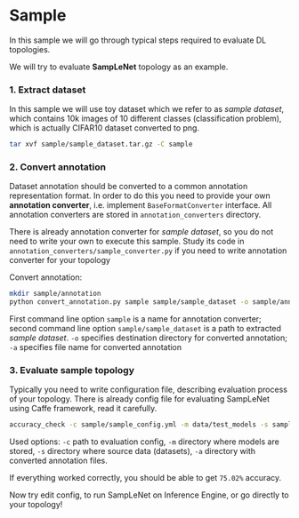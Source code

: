 Sample
===========

In this sample we will go through typical steps required to evaluate DL topologies. 

We will try to evaluate **SampLeNet** topology as an example.

### 1. Extract dataset

In this sample we will use toy dataset which we refer to as *sample dataset*, which contains 10k images 
of 10 different classes (classification problem), which is actually CIFAR10 dataset converted to png.

```bash
tar xvf sample/sample_dataset.tar.gz -C sample
```

### 2. Convert annotation 

Dataset annotation should be converted to a common annotation representation format.
In order to do this you need to provide your own **annotation converter**, 
i.e. implement `BaseFormatConverter` interface. 
All annotation converters are stored in `annotation_converters` directory. 

There is already annotation converter for *sample dataset*, so you do not need to write your own to execute this sample. 
Study its code in `annotation_converters/sample_converter.py` if you need to write annotation converter for your topology

Convert annotation: 
```bash
mkdir sample/annotation
python convert_annotation.py sample sample/sample_dataset -o sample/annotation -a sample_annotation 
```

First command line option `sample` is a name for annotation converter; second command line option `sample/sample_dataset` is a path to extracted *sample dataset*.
`-o` specifies destination directory for converted annotation; `-a` specifies file name for converted annotation


### 3. Evaluate sample topology

Typically you need to write configuration file, describing evaluation process of your topology. 
There is already config file for evaluating SampLeNet using Caffe framework, read it carefully.

```bash
accuracy_check -c sample/sample_config.yml -m data/test_models -s sample -a sample/annotation
```

Used options: `-c` path to evaluation config, `-m` directory where models are stored, `-s` directory where source data (datasets),
`-a` directory with converted annotation files.

If everything worked correctly, you should be able to get `75.02%` accuracy. 

Now try edit config, to run SampLeNet on Inference Engine, or go directly to your topology!
